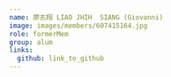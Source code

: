 ```yaml
---
name: 廖志翔 LIAO JHIH  SIANG (Giovanni) 
image: images/members/607415164.jpg 
role: formerMem
group: alum
links:
  github: link_to_github 
---
```

